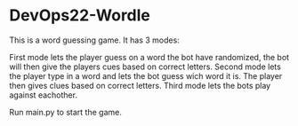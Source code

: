 # DevOps22-Wordle

This is a word guessing game.
It has 3 modes:

First mode lets the player guess on a word the bot have randomized, the bot will then give the players cues based on correct letters.
Second mode lets the player type in a word and lets the bot guess wich word it is. The player then gives clues based on correct letters.
Third mode lets the bots play against eachother.

Run main.py to start the game.
